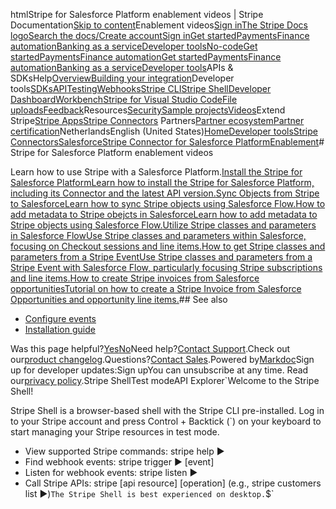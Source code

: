 htmlStripe for Salesforce Platform enablement videos | Stripe Documentation[Skip to content](#main-content)Enablement videos[Sign in](https://dashboard.stripe.com/login?redirect=https%3A%2F%2Fdocs.stripe.com%2Fplugins%2Fstripe-connector-for-salesforce%2Fvideos)[The Stripe Docs logo](/)[Search the docs/](#)[Create account](https://dashboard.stripe.com/register)[Sign in](https://dashboard.stripe.com/login?redirect=https%3A%2F%2Fdocs.stripe.com%2Fplugins%2Fstripe-connector-for-salesforce%2Fvideos)[Get started](/get-started)[Payments](/payments)[Finance automation](/finance-automation)[Banking as a service](/financial-services)[Developer tools](/development)[No-code](/no-code)[Get started](/get-started)[Payments](/payments)[Finance automation](/finance-automation)[](#)[Get started](/get-started)[Payments](/payments)[Finance automation](/finance-automation)[Banking as a service](/financial-services)[Developer tools](/development)[](#)APIs & SDKsHelp[Overview](/docs/development)[Building your integration](#)Developer tools[SDKs](#)[API](#)[Testing](#)[Webhooks](#)[Stripe CLI](#)[Stripe Shell](#)[Developer Dashboard](#)[Workbench](#)[Stripe for Visual Studio Code](/docs/stripe-vscode)[File uploads](/docs/file-upload)[Feedback](/docs/dev-tools-csat)Resources[Security](#)[Sample projects](#)[Videos](#)Extend Stripe[Stripe Apps](#)[Stripe Connectors](#)
Partners[Partner ecosystem](/docs/partners)[Partner certification](/docs/partners/training-and-certification)NetherlandsEnglish (United States)[](#)[](#)[Home](/docs)[Developer tools](/docs/development)[Stripe Connectors](/docs/connectors)[Salesforce](/docs/connectors/salesforce)[Stripe Connector for Salesforce Platform](/docs/connectors/stripe-connector-for-salesforce/overview)[Enablement](/docs/connectors/stripe-connector-for-salesforce/enablement)# Stripe for Salesforce Platform enablement videos

Learn how to use Stripe with a Salesforce Platform.[Install the Stripe for Salesforce PlatformLearn how to install the Stripe for Salesforce Platform, including its Connector and the latest API version.](https://youtu.be/sixZCUCJnsA)[Sync Objects from Stripe to SalesforceLearn how to sync Stripe objects using Salesforce Flow.](https://youtu.be/IniG40ENN7Q)[How to add metadata to Stripe obejcts in SalesforceLearn how to add metadata to Stripe objects using Salesforce Flow.](https://youtu.be/JS07wa5QtDQ)[Utilize Stripe classes and parameters in Salesforce FlowUse Stripe classes and parameters within Salesforce, focusing on Checkout sessions and line items.](https://youtu.be/5ZiL4GMCufU)[How to get Stripe classes and parameters from a Stripe EventUse Stripe classes and parameters from a Stripe Event with Salesforce Flow, particularly focusing Stripe subscriptions and line items.](https://youtu.be/blNnCpRmats)[How to create Stripe invoices from Salesforce opportunitiesTutorial on how to create a Stripe Invoice from Salesforce Opportunities and opportunity line items.](https://youtu.be/mnKUlDwlquI)## See also

- [Configure events](/plugins/stripe-connector-for-salesforce/configure-events)
- [Installation guide](/plugins/stripe-connector-for-salesforce/installation-guide)

Was this page helpful?[Yes](#)[No](#)Need help?[Contact Support](https://support.stripe.com/).Check out our[product changelog](https://stripe.com/blog/changelog).Questions?[Contact Sales](https://stripe.com/contact/sales).Powered by[Markdoc](https://markdoc.dev)Sign up for developer updates:Sign upYou can unsubscribe at any time. Read our[privacy policy](https://stripe.com/privacy).Stripe ShellTest modeAPI Explorer[](https://stripe.com/docs/stripe-cli#install)`Welcome to the Stripe Shell!

Stripe Shell is a browser-based shell with the Stripe CLI pre-installed. Log in to your
Stripe account and press Control + Backtick (`) on your keyboard to start managing your Stripe
resources in test mode.

- View supported Stripe commands: stripe help ▶️
- Find webhook events: stripe trigger ▶️ [event]
- Listen for webhook events: stripe listen ▶
- Call Stripe APIs: stripe [api resource] [operation] (e.g., stripe customers list ▶️)`The Stripe Shell is best experienced on desktop.`$`